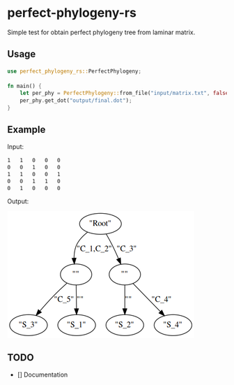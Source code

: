 # perfect-phylogeny-rs

Simple test for obtain perfect phylogeny tree from laminar matrix.

## Usage
```rust
use perfect_phylogeny_rs::PerfectPhylogeny;

fn main() {
    let per_phy = PerfectPhylogeny::from_file("input/matrix.txt", false);
    per_phy.get_dot("output/final.dot");
}
```

## Example
Input:
```
1   1   0   0   0
0   0   1   0   0
1   1   0   0   1
0   0   1   1   0
0   1   0   0   0
```
Output:

![](https://raw.githubusercontent.com/dlcgold/perfect-phylogeny-rs/main/output/final.png)

## TODO
- [] Documentation
